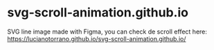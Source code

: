 # svg-scroll-animation.github.io

SVG line image made with Figma, you can check de scroll effect here: https://lucianotorrano.github.io/svg-scroll-animation.github.io/
